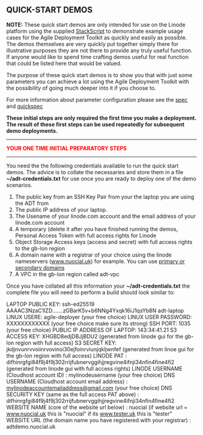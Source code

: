 ## QUICK-START DEMOS  

**NOTE:** These quick start demos are only intended for use on the Linode platform using the supplied [StackScript](https://cloud.linode.com/stackscripts/635271) to demonstrate example usage cases for the Agile Deployment Toolkit as quickly and easily as possible.  The demos themselves are very quickly put together simply there for illustrative purposes they are not there to provide any truly useful function. If anyone would like to spend time crafting demos useful for real function that could be listed here that would be valued. 

The purpose of these quick start demos is to show you that with just some parameters you can achieve a lot using the Agile Deployment Toolkit with the possibility of going much deeper into it if you choose to.

For more information about parameter configuration please see the [spec](https://github.com/wintersys-projects/adt-build-machine-scripts/blob/main/templatedconfigurations/specification.md) and [quickspec](https://github.com/wintersys-projects/adt-build-machine-scripts/blob/main/templatedconfigurations/quick_specification.dat)

**These initial steps are only required the first time you make a deployment. The result of these first steps can be used repeatedly for subsequent demo deployments.** 

--------------------------
<span style="color:red">**YOUR ONE TIME INITIAL PREPARATORY STEPS**</span>

--------------------------

You need the the following credentials available to run the quick start demos. The advice is to collate the necessaries and store them in a file **~/adt-credentials.txt** for use once you are ready to deploy one of the demo scenarios. 

1. The public key from an SSH Key Pair from your the laptop you are using the ADT from
2. The public IP address of your laptop. 
3. The Usename of your linode.com account and the email address of your linode.com account
4. A temporary (delete it after you have finished running the demos, Personal Access Token with full access rights for Linode
5. Object Storage Access keys (access and secret) with full access rights to the gb-lon region
6. A domain name with a registrar of your choice using the linode nameservers (www.nuocial.uk) for example. You can use [primary or secondary domains](https://techdocs.akamai.com/cloud-computing/docs/create-a-domain)
7. A VPC in the gb-lon region called adt-vpc

Once you have collated all this information your **~/adt-credentials.txt** the complete file you will need to perform a build should look similar to:

LAPTOP PUBLIC KEY: ssh-ed25519 AAAAC3NzaC1lZD.......zGBarK5v+b6NNg4Yxqk16iJ1qsYb8N adt-laptop
LINUX USERE: agile-deployer  (your free choice)
LINUX USER PASSWORD: XXXXXXXXXXXX (your free choice make sure its strong)
SSH PORT: 1035 (your free choice)
PUBLIC IP ADDRESS OF LAPTOP: 143:34:41.21
S3 ACCESS KEY:  XHGBD8edjDBJjBDU2 (generated from linode gui for the gb-lon region with full access)
S3 SECRET KEY:  jkdjnvunrvvoiinrvovinoi30ejfoinrviunjqkljwnfef (generated from linoe gui for the gb-lon region with full access)
LINODE PAT : difhinrgfgi84f9j4f9j302rrijfubnervggihjjregvine4ifnji34nfin4fine4fi2 (generated from linode gui with full access rights)
LINODE USERNAME (Cloudhost account ID) : mylinodeusername (your free choice)
DNS USERNAME (Cloudhost account email address) : mylinodeaccountemailaddress@gmail.com (your free choice)
DNS SECURITY KEY (same as the full access PAT above) : difhinrgfgi84f9j4f9j302rrijfubnervggihjjregvine4ifnji34nfin4fine4fi2
WEBSITE NAME (core of the website url below) : nuocial  (if website url = www.nuocial.uk this is "nuocial" if its www.tester.uk this is "tester"
WEBSITE URL (the domain name you have registered with your registrar) : adtdemo.nuocial.uk


